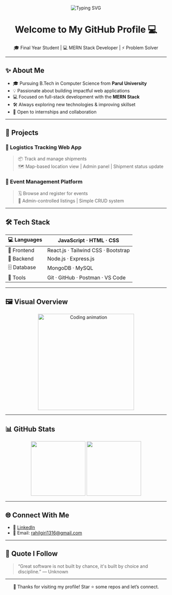 <!-- ✨ Animated Typing SVG Banner -->
<p align="center">
  <img src="https://readme-typing-svg.demolab.com?font=Fira+Code&size=22&pause=1000&center=true&vCenter=true&width=700&lines=Hi+%F0%9F%91%8B%2C+I'm+Rahil+Giri!;Full+Stack+Developer+%7C+MERN+Stack+Enthusiast;Bringing+ideas+to+life+with+clean+code+%F0%9F%92%BB" alt="Typing SVG" />
</p>

<h1 align="center">Welcome to My GitHub Profile 💻</h1>
<p align="center">
  🎓 Final Year Student | 💻 MERN Stack Developer | ⚡ Problem Solver
</p>

---

## ✨ About Me

- 🎓 Pursuing B.Tech in Computer Science from **Parul University**
- 💡 Passionate about building impactful web applications
- 💻 Focused on full-stack development with the **MERN Stack**
- 🛠️ Always exploring new technologies & improving skillset
- 🤝 Open to internships and collaboration

---

## 🚀 Projects

### 🚚 Logistics Tracking Web App
> 📦 Track and manage shipments  
> 🗺️ Map-based location view | Admin panel | Shipment status update

### 🎉 Event Management Platform
> 🗓️ Browse and register for events  
> 📑 Admin-controlled listings | Simple CRUD system

---

## 🛠️ Tech Stack

| 💻 Languages     | JavaScript · HTML · CSS |
|------------------|--------------------------|
| 🧱 Frontend      | React.js · Tailwind CSS · Bootstrap |
| 🔧 Backend       | Node.js · Express.js |
| 🗄️ Database     | MongoDB · MySQL |
| 🧰 Tools         | Git · GitHub · Postman · VS Code |

---

## 🖼️ Visual Overview

<p align="center">
  <img src="https://media.giphy.com/media/qgQUggAC3Pfv687qPC/giphy.gif" width="300" alt="Coding animation" />
</p>

---

## 📊 GitHub Stats

<p align="center">
  <img src="https://github-readme-stats.vercel.app/api?username=rahilgiri&show_icons=true&theme=radical&hide_border=true" height="170" />
  <img src="https://github-readme-stats.vercel.app/api/top-langs/?username=rahilgiri&layout=compact&theme=radical&hide_border=true" height="170" />
</p>

---

## 🌐 Connect With Me

- 🔗 [LinkedIn](https://www.linkedin.com/in/rahil-giri)  
- 📧 Email: rahilgiri1316@gmail.com  

---

## 🌟 Quote I Follow

> “Great software is not built by chance, it's built by choice and discipline.” — Unknown

---

<p align="center">
  🚀 Thanks for visiting my profile! Star ⭐ some repos and let’s connect.
</p>
